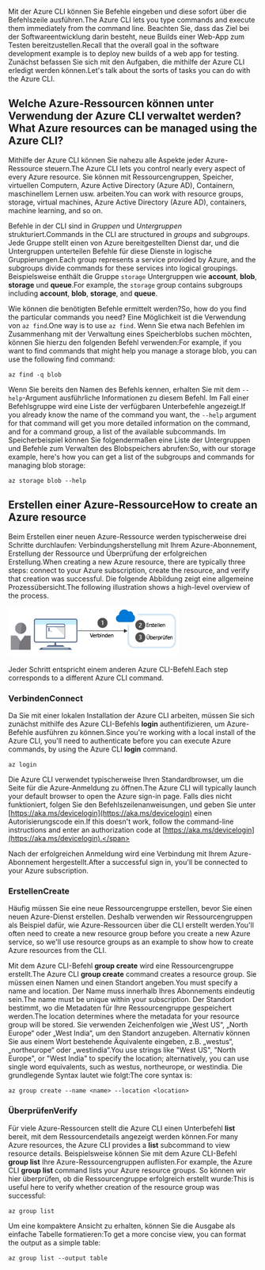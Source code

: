 <span data-ttu-id="f0bdd-101">Mit der Azure CLI können Sie Befehle eingeben und diese sofort über die Befehlszeile ausführen.</span><span class="sxs-lookup"><span data-stu-id="f0bdd-101">The Azure CLI lets you type commands and execute them immediately from the command line.</span></span> <span data-ttu-id="f0bdd-102">Beachten Sie, dass das Ziel bei der Softwareentwicklung darin besteht, neue Builds einer Web-App zum Testen bereitzustellen.</span><span class="sxs-lookup"><span data-stu-id="f0bdd-102">Recall that the overall goal in the software development example is to deploy new builds of a web app for testing.</span></span> <span data-ttu-id="f0bdd-103">Zunächst befassen Sie sich mit den Aufgaben, die mithilfe der Azure CLI erledigt werden können.</span><span class="sxs-lookup"><span data-stu-id="f0bdd-103">Let's talk about the sorts of tasks you can do with the Azure CLI.</span></span>

## <a name="what-azure-resources-can-be-managed-using-the-azure-cli"></a><span data-ttu-id="f0bdd-104">Welche Azure-Ressourcen können unter Verwendung der Azure CLI verwaltet werden?</span><span class="sxs-lookup"><span data-stu-id="f0bdd-104">What Azure resources can be managed using the Azure CLI?</span></span>

<span data-ttu-id="f0bdd-105">Mithilfe der Azure CLI können Sie nahezu alle Aspekte jeder Azure-Ressource steuern.</span><span class="sxs-lookup"><span data-stu-id="f0bdd-105">The Azure CLI lets you control nearly every aspect of every Azure resource.</span></span> <span data-ttu-id="f0bdd-106">Sie können mit Ressourcengruppen, Speicher, virtuellen Computern, Azure Active Directory (Azure AD), Containern, maschinellem Lernen usw. arbeiten.</span><span class="sxs-lookup"><span data-stu-id="f0bdd-106">You can work with resource groups, storage, virtual machines, Azure Active Directory (Azure AD), containers, machine learning, and so on.</span></span>

<span data-ttu-id="f0bdd-107">Befehle in der CLI sind in _Gruppen_ und _Untergruppen_ strukturiert.</span><span class="sxs-lookup"><span data-stu-id="f0bdd-107">Commands in the CLI are structured in _groups_ and _subgroups_.</span></span> <span data-ttu-id="f0bdd-108">Jede Gruppe stellt einen von Azure bereitgestellten Dienst dar, und die Untergruppen unterteilen Befehle für diese Dienste in logische Gruppierungen.</span><span class="sxs-lookup"><span data-stu-id="f0bdd-108">Each group represents a service provided by Azure, and the subgroups divide commands for these services into logical groupings.</span></span> <span data-ttu-id="f0bdd-109">Beispielsweise enthält die Gruppe `storage` Untergruppen wie **account**, **blob**, **storage** und **queue**.</span><span class="sxs-lookup"><span data-stu-id="f0bdd-109">For example, the `storage` group contains subgroups including **account**, **blob**, **storage**, and **queue**.</span></span>

<span data-ttu-id="f0bdd-110">Wie können die benötigten Befehle ermittelt werden?</span><span class="sxs-lookup"><span data-stu-id="f0bdd-110">So, how do you find the particular commands you need?</span></span> <span data-ttu-id="f0bdd-111">Eine Möglichkeit ist die Verwendung von `az find`.</span><span class="sxs-lookup"><span data-stu-id="f0bdd-111">One way is to use `az find`.</span></span> <span data-ttu-id="f0bdd-112">Wenn Sie etwa nach Befehlen im Zusammenhang mit der Verwaltung eines Speicherblobs suchen möchten, können Sie hierzu den folgenden Befehl verwenden:</span><span class="sxs-lookup"><span data-stu-id="f0bdd-112">For example, if you want to find commands that might help you manage a storage blob, you can use the following find command:</span></span>

```azurecli
az find -q blob
```

<span data-ttu-id="f0bdd-113">Wenn Sie bereits den Namen des Befehls kennen, erhalten Sie mit dem `--help`-Argument ausführliche Informationen zu diesem Befehl. Im Fall einer Befehlsgruppe wird eine Liste der verfügbaren Unterbefehle angezeigt.</span><span class="sxs-lookup"><span data-stu-id="f0bdd-113">If you already know the name of the command you want, the `--help` argument for that command will get you more detailed information on the command, and for a command group, a list of the available subcommands.</span></span> <span data-ttu-id="f0bdd-114">Im Speicherbeispiel können Sie folgendermaßen eine Liste der Untergruppen und Befehle zum Verwalten des Blobspeichers abrufen:</span><span class="sxs-lookup"><span data-stu-id="f0bdd-114">So, with our storage example, here's how you can get a list of the subgroups and commands for managing blob storage:</span></span>

```azurecli
az storage blob --help
```

## <a name="how-to-create-an-azure-resource"></a><span data-ttu-id="f0bdd-115">Erstellen einer Azure-Ressource</span><span class="sxs-lookup"><span data-stu-id="f0bdd-115">How to create an Azure resource</span></span>

<span data-ttu-id="f0bdd-116">Beim Erstellen einer neuen Azure-Ressource werden typischerweise drei Schritte durchlaufen: Verbindungsherstellung mit Ihrem Azure-Abonnement, Erstellung der Ressource und Überprüfung der erfolgreichen Erstellung.</span><span class="sxs-lookup"><span data-stu-id="f0bdd-116">When creating a new Azure resource, there are typically three steps: connect to your Azure subscription, create the resource, and verify that creation was successful.</span></span> <span data-ttu-id="f0bdd-117">Die folgende Abbildung zeigt eine allgemeine Prozessübersicht.</span><span class="sxs-lookup"><span data-stu-id="f0bdd-117">The following illustration shows a high-level overview of the process.</span></span>

![Illustration zur Erstellung einer Azure-Ressource mithilfe der Befehlszeilenschnittstelle.](../media/4-create-resources-overview.png)

<span data-ttu-id="f0bdd-119">Jeder Schritt entspricht einem anderen Azure CLI-Befehl.</span><span class="sxs-lookup"><span data-stu-id="f0bdd-119">Each step corresponds to a different Azure CLI command.</span></span>

### <a name="connect"></a><span data-ttu-id="f0bdd-120">Verbinden</span><span class="sxs-lookup"><span data-stu-id="f0bdd-120">Connect</span></span>

<span data-ttu-id="f0bdd-121">Da Sie mit einer lokalen Installation der Azure CLI arbeiten, müssen Sie sich zunächst mithilfe des Azure CLI-Befehls **login** authentifizieren, um Azure-Befehle ausführen zu können.</span><span class="sxs-lookup"><span data-stu-id="f0bdd-121">Since you're working with a local install of the Azure CLI, you'll need to authenticate before you can execute Azure commands, by using the Azure CLI **login** command.</span></span>

```azurecli
az login
```

<span data-ttu-id="f0bdd-122">Die Azure CLI verwendet typischerweise Ihren Standardbrowser, um die Seite für die Azure-Anmeldung zu öffnen.</span><span class="sxs-lookup"><span data-stu-id="f0bdd-122">The Azure CLI will typically launch your default browser to open the Azure sign-in page.</span></span> <span data-ttu-id="f0bdd-123">Falls dies nicht funktioniert, folgen Sie den Befehlszeilenanweisungen, und geben Sie unter [https://aka.ms/devicelogin](https://aka.ms/devicelogin) einen Autorisierungscode ein.</span><span class="sxs-lookup"><span data-stu-id="f0bdd-123">If this doesn't work, follow the command-line instructions and enter an authorization code at [https://aka.ms/devicelogin](https://aka.ms/devicelogin).</span></span>

<span data-ttu-id="f0bdd-124">Nach der erfolgreichen Anmeldung wird eine Verbindung mit Ihrem Azure-Abonnement hergestellt.</span><span class="sxs-lookup"><span data-stu-id="f0bdd-124">After a successful sign in, you'll be connected to your Azure subscription.</span></span>

### <a name="create"></a><span data-ttu-id="f0bdd-125">Erstellen</span><span class="sxs-lookup"><span data-stu-id="f0bdd-125">Create</span></span>

<span data-ttu-id="f0bdd-126">Häufig müssen Sie eine neue Ressourcengruppe erstellen, bevor Sie einen neuen Azure-Dienst erstellen. Deshalb verwenden wir Ressourcengruppen als Beispiel dafür, wie Azure-Ressourcen über die CLI erstellt werden.</span><span class="sxs-lookup"><span data-stu-id="f0bdd-126">You'll often need to create a new resource group before you create a new Azure service, so we'll use resource groups as an example to show how to create Azure resources from the CLI.</span></span>

<span data-ttu-id="f0bdd-127">Mit dem Azure CLI-Befehl **group create** wird eine Ressourcengruppe erstellt.</span><span class="sxs-lookup"><span data-stu-id="f0bdd-127">The Azure CLI **group create** command creates a resource group.</span></span> <span data-ttu-id="f0bdd-128">Sie müssen einen Namen und einen Standort angeben.</span><span class="sxs-lookup"><span data-stu-id="f0bdd-128">You must specify a name and location.</span></span> <span data-ttu-id="f0bdd-129">Der Name muss innerhalb Ihres Abonnements eindeutig sein.</span><span class="sxs-lookup"><span data-stu-id="f0bdd-129">The name must be unique within your subscription.</span></span> <span data-ttu-id="f0bdd-130">Der Standort bestimmt, wo die Metadaten für Ihre Ressourcengruppe gespeichert werden.</span><span class="sxs-lookup"><span data-stu-id="f0bdd-130">The location determines where the metadata for your resource group will be stored.</span></span> <span data-ttu-id="f0bdd-131">Sie verwenden Zeichenfolgen wie „West US“, „North Europe“ oder „West India“, um den Standort anzugeben. Alternativ können Sie aus einem Wort bestehende Äquivalente eingeben, z.B. „westus“, „northeurope“ oder „westindia“.</span><span class="sxs-lookup"><span data-stu-id="f0bdd-131">You use strings like "West US", "North Europe", or "West India" to specify the location; alternatively, you can use single word equivalents, such as westus, northeurope, or westindia.</span></span> <span data-ttu-id="f0bdd-132">Die grundlegende Syntax lautet wie folgt:</span><span class="sxs-lookup"><span data-stu-id="f0bdd-132">The core syntax is:</span></span>

```azurecli
az group create --name <name> --location <location>
```

### <a name="verify"></a><span data-ttu-id="f0bdd-133">Überprüfen</span><span class="sxs-lookup"><span data-stu-id="f0bdd-133">Verify</span></span>

<span data-ttu-id="f0bdd-134">Für viele Azure-Ressourcen stellt die Azure CLI einen Unterbefehl **list** bereit, mit dem Ressourcendetails angezeigt werden können.</span><span class="sxs-lookup"><span data-stu-id="f0bdd-134">For many Azure resources, the Azure CLI provides a **list** subcommand to view resource details.</span></span> <span data-ttu-id="f0bdd-135">Beispielsweise können Sie mit dem Azure CLI-Befehl **group list** Ihre Azure-Ressourcengruppen auflisten.</span><span class="sxs-lookup"><span data-stu-id="f0bdd-135">For example, the Azure CLI **group list** command lists your Azure resource groups.</span></span> <span data-ttu-id="f0bdd-136">So können wir hier überprüfen, ob die Ressourcengruppe erfolgreich erstellt wurde:</span><span class="sxs-lookup"><span data-stu-id="f0bdd-136">This is useful here to verify whether creation of the resource group was successful:</span></span>

```azurecli
az group list
```

<span data-ttu-id="f0bdd-137">Um eine kompaktere Ansicht zu erhalten, können Sie die Ausgabe als einfache Tabelle formatieren:</span><span class="sxs-lookup"><span data-stu-id="f0bdd-137">To get a more concise view, you can format the output as a simple table:</span></span>

```azurecli
az group list --output table
```
